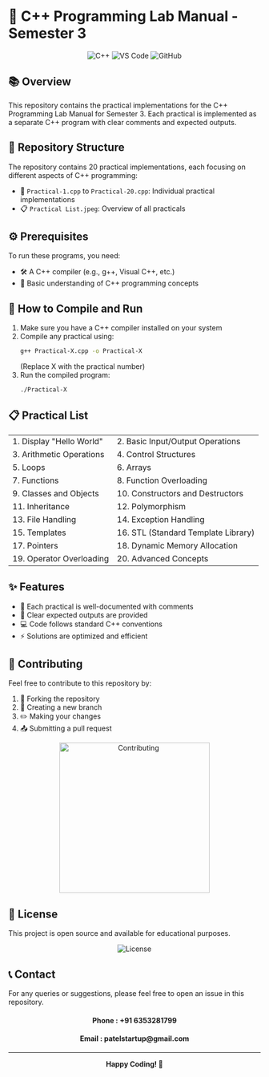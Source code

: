 # 🚀 C++ Programming Lab Manual - Semester 3

<div align="center">
  <img src="https://img.shields.io/badge/C%2B%2B-00599C?style=for-the-badge&logo=c%2B%2B&logoColor=white" alt="C++"/>
  <img src="https://img.shields.io/badge/Visual_Studio_Code-007ACC?style=for-the-badge&logo=visual-studio-code&logoColor=white" alt="VS Code"/>
  <img src="https://img.shields.io/badge/GitHub-100000?style=for-the-badge&logo=github&logoColor=white" alt="GitHub"/>
</div>

## 📚 Overview

This repository contains the practical implementations for the C++ Programming Lab Manual for Semester 3. Each practical is implemented as a separate C++ program with clear comments and expected outputs.



## 📁 Repository Structure

The repository contains 20 practical implementations, each focusing on different aspects of C++ programming:

- 📝 `Practical-1.cpp` to `Practical-20.cpp`: Individual practical implementations
- 📋 `Practical List.jpeg`: Overview of all practicals

## ⚙️ Prerequisites

To run these programs, you need:
- 🛠️ A C++ compiler (e.g., g++, Visual C++, etc.)
- 📖 Basic understanding of C++ programming concepts

## 🚀 How to Compile and Run

1. Make sure you have a C++ compiler installed on your system
2. Compile any practical using:
   ```bash
   g++ Practical-X.cpp -o Practical-X
   ```
   (Replace X with the practical number)
3. Run the compiled program:
   ```bash
   ./Practical-X
   ```

## 📋 Practical List

<div align="center">
  <table>
    <tr>
      <td>1. Display "Hello World"</td>
      <td>2. Basic Input/Output Operations</td>
    </tr>
    <tr>
      <td>3. Arithmetic Operations</td>
      <td>4. Control Structures</td>
    </tr>
    <tr>
      <td>5. Loops</td>
      <td>6. Arrays</td>
    </tr>
    <tr>
      <td>7. Functions</td>
      <td>8. Function Overloading</td>
    </tr>
    <tr>
      <td>9. Classes and Objects</td>
      <td>10. Constructors and Destructors</td>
    </tr>
    <tr>
      <td>11. Inheritance</td>
      <td>12. Polymorphism</td>
    </tr>
    <tr>
      <td>13. File Handling</td>
      <td>14. Exception Handling</td>
    </tr>
    <tr>
      <td>15. Templates</td>
      <td>16. STL (Standard Template Library)</td>
    </tr>
    <tr>
      <td>17. Pointers</td>
      <td>18. Dynamic Memory Allocation</td>
    </tr>
    <tr>
      <td>19. Operator Overloading</td>
      <td>20. Advanced Concepts</td>
    </tr>
  </table>
</div>

## ✨ Features

- 📝 Each practical is well-documented with comments
- 🎯 Clear expected outputs are provided
- 💻 Code follows standard C++ conventions
- ⚡ Solutions are optimized and efficient

## 🤝 Contributing

Feel free to contribute to this repository by:
1. 🍴 Forking the repository
2. 🌿 Creating a new branch
3. ✏️ Making your changes
4. 📤 Submitting a pull request

<div align="center">
  <img src="https://media.giphy.com/media/du3J3cXyzhj75IOgvA/giphy.gif" width="300" alt="Contributing"/>
</div>

## 📄 License

This project is open source and available for educational purposes.

<div align="center">
  <img src="https://img.shields.io/badge/License-MIT-yellow.svg?style=for-the-badge" alt="License"/>
</div>

## 📞 Contact

For any queries or suggestions, please feel free to open an issue in this repository.

<div align="center">
  <h4>Phone : <b>+91 6353281799</b></h4>
  <h4>Email : <b>patelstartup@gmail.com</b></h4>
</div>

---
<div align="center">
  <strong>Happy Coding! 🚀</strong>
</div> 
